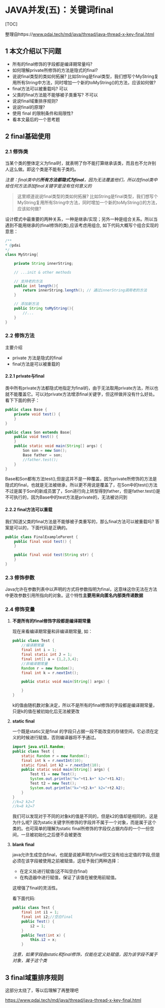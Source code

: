 # JAVA并发(五)：关键词final

[TOC]

整理自https://www.pdai.tech/md/java/thread/java-thread-x-key-final.html

## 1 本文介绍以下问题

- 所有的final修饰的字段都是编译期常量吗?
- 如何理解private所修饰的方法是隐式的final?
- 说说final类型的类如何拓展? 比如String是final类型，我们想写个MyString复用所有String中方法，同时增加一个新的toMyString()的方法，应该如何做?
- final方法可以被重载吗? 可以
- 父类的final方法能不能够被子类重写? 不可以
- 说说final域重排序规则?
- 说说final的原理?
- 使用 final 的限制条件和局限性?
- 看本文最后的一个思考题

## 2 final基础使用

### 2.1 修饰类

当某个类的整体定义为final时，就表明了你不能打算继承该类，而且也不允许别人这么做。即这个类是不能有子类的。

*注意：final类中的**所有方法都隐式为final**，因为无法覆盖他们，所以在final类中给任何方法添加final关键字是没有任何意义的*

> 这里顺道说说final类型的类如何拓展? 比如String是final类型，我们想写个MyString复用所有String中方法，同时增加一个新的toMyString()的方法，应该如何做? 
>

设计模式中最重要的两种关系，一种是继承/实现；另外一种是组合关系。所以当遇到不能用继承的(final修饰的类),应该考虑用组合, 如下代码大概写个组合实现的意思：

```java
/**
* @pdai
*/
class MyString{

    private String innerString;

    // ...init & other methods

    // 支持老的方法
    public int length(){
        return innerString.length(); // 通过innerString调用老的方法
    }

    // 添加新方法
    public String toMyString(){
        //...
    }
}
```

### 2.2 修饰方法

主要介绍

- private 方法是隐式的final
- final方法是可以被重载的

#### 2.2.1 private与final

类中所有private方法都隐式地指定为final的，由于无法取用private方法，所以也就不能覆盖它。可以对private方法增添final关键字，但这样做并没有什么好处。看下下面的例子：

```java
public class Base {
    private void test() {
    }
}

public class Son extends Base{
    public void test() {
    }
    public static void main(String[] args) {
        Son son = new Son();
        Base father = son;
        //father.test();
    }
}
```

Base和Son都有方法test(),但是这并不是一种覆盖，因为private所修饰的方法是隐式的final，也就是无法被继承，所以更不用说是覆盖了，在Son中的test()方法不过是属于Son的新成员罢了，Son进行向上转型得到father，但是father.test()是不可执行的，因为Base中的test方法是private的，无法被访问到

#### 2.2.2 final方法可以重载

我们知道父类的final方法是不能够被子类重写的，那么final方法可以被重载吗?  答案是可以的，下面代码是正确的。

```java
public class FinalExampleParent {
    public final void test() {
    }

    public final void test(String str) {
    }
}
```

### 2.3 修饰参数

Java允许在参数列表中以声明的方式将参数指明为final，这意味这你无法在方法中更改参数引用所指向的对象。这个特性**主要用来向匿名内部类传递数据**

### 2.4 修饰变量

1. **不是所有的final修饰字段都是编译期常量**

	现在来看编译期常量和非编译期常量, 如：

	```java
	public class Test {
	    //编译期常量
	    final int i = 1;
	    final static int J = 1;
	    final int[] a = {1,2,3,4};
	    //非编译期常量
	    Random r = new Random();
	    final int k = r.nextInt();
	
	    public static void main(String[] args) {
	
	    }
	}
	```

	k的值由随机数对象决定，所以不是所有的final修饰的字段都是编译期常量，只是k的值在被初始化后无法被更改

2. **static final**

	一个既是static又是final 的字段只占据一段不能改变的存储空间，它必须在定义的时候进行赋值，否则编译器将不予通过。

	```java
	import java.util.Random;
	public class Test {
	    static Random r = new Random();
	    final int k = r.nextInt(10);
	    static final int k2 = r.nextInt(10); 
	    public static void main(String[] args) {
	        Test t1 = new Test();
	        System.out.println("k="+t1.k+" k2="+t1.k2);
	        Test t2 = new Test();
	        System.out.println("k="+t2.k+" k2="+t2.k2);
	    }
	}
	//k=2 k2=7
	//k=8 k2=7
	```

	我们可以发现对于不同的对象k的值是不同的，但是k2的值却是相同的，这是为什么呢? 因为static关键字所修饰的字段并不属于一个对象，而是属于这个类的。也可简单的理解为static final所修饰的字段仅占据内存的一个一份空间，一旦被初始化之后便不会被更改

3. **blank final**

	java允许生成空白final，也就是说被声明为final但又没有给出定值的字段,但是必须在该字段被使用之前被赋值，这给予我们两种选择：

	- 在定义处进行赋值(这不叫空白final)
	- 在构造器中进行赋值，保证了该值在被使用前赋值。

	这增强了final的灵活性。

	看下面代码:

	```java
	public class Test {
	    final int i1 = 1;
	    final int i2;//空白final
	    public Test() {
	        i2 = 1;
	    }
	    public Test(int x) {
	        this.i2 = x;
	    }
	```

	*注意，如果字段由static和final修饰，仅能在定义处赋值，因为该字段不属于对象，属于这个类*

## 3 final域重排序规则

这部分太绕了，等以后理解了再整理吧

https://www.pdai.tech/md/java/thread/java-thread-x-key-final.html